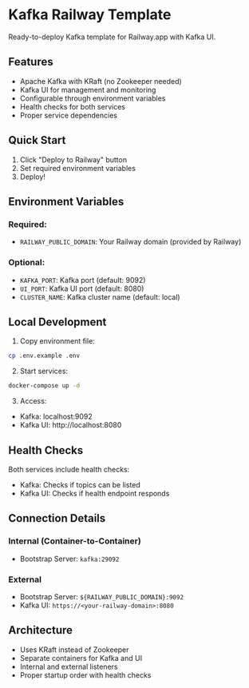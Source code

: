 # Kafka Railway Template

Ready-to-deploy Kafka template for Railway.app with Kafka UI.

## Features

- Apache Kafka with KRaft (no Zookeeper needed)
- Kafka UI for management and monitoring
- Configurable through environment variables
- Health checks for both services
- Proper service dependencies

## Quick Start

1. Click "Deploy to Railway" button
2. Set required environment variables
3. Deploy!

## Environment Variables

### Required:
- `RAILWAY_PUBLIC_DOMAIN`: Your Railway domain (provided by Railway)

### Optional:
- `KAFKA_PORT`: Kafka port (default: 9092)
- `UI_PORT`: Kafka UI port (default: 8080)
- `CLUSTER_NAME`: Kafka cluster name (default: local)

## Local Development

1. Copy environment file:
```bash
cp .env.example .env
```

2. Start services:
```bash
docker-compose up -d
```

3. Access:
- Kafka: localhost:9092
- Kafka UI: http://localhost:8080

## Health Checks

Both services include health checks:
- Kafka: Checks if topics can be listed
- Kafka UI: Checks if health endpoint responds

## Connection Details

### Internal (Container-to-Container)
- Bootstrap Server: `kafka:29092`

### External
- Bootstrap Server: `${RAILWAY_PUBLIC_DOMAIN}:9092`
- Kafka UI: `https://<your-railway-domain>:8080`

## Architecture

- Uses KRaft instead of Zookeeper
- Separate containers for Kafka and UI
- Internal and external listeners
- Proper startup order with health checks
